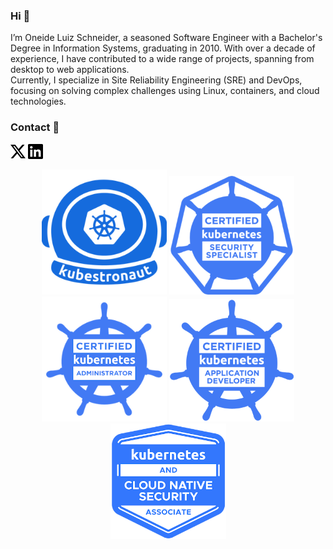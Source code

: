 ### Hi 👋

I’m Oneide Luiz Schneider, a seasoned Software Engineer with a Bachelor's Degree in Information Systems, graduating in 2010. 
With over a decade of experience, I have contributed to a wide range of projects, spanning from desktop to web applications. \
Currently, I specialize in Site Reliability Engineering (SRE) and DevOps, 
focusing on solving complex challenges using Linux, containers, and cloud technologies.

<!--
<p align="center">
<img alt="Kubernetes" src="https://img.shields.io/badge/kubernetes-%23326ce5.svg?style=for-the-badge&logo=kubernetes&logoColor=white"/>    
<img alt="AWS" src="https://img.shields.io/badge/AWS-%23FF9900.svg?style=for-the-badge&logo=amazon-aws&logoColor=white"/>
<img alt="Linux" src="https://img.shields.io/badge/Linux-FCC624?style=for-the-badge&logo=linux&logoColor=black">  
<img alt="Docker" src="https://img.shields.io/badge/docker-%230db7ed.svg?style=for-the-badge&logo=docker&logoColor=white"/>  
<img alt="Google Cloud" src="https://img.shields.io/badge/GoogleCloud-%234285F4.svg?style=for-the-badge&logo=google-cloud&logoColor=white"/>  
<img alt="Rancher" src="https://img.shields.io/badge/rancher-%230075A8.svg?style=for-the-badge&logo=rancher&logoColor=white"/>
  
<img alt="Java" src="https://img.shields.io/badge/java-%23ED8B00.svg?style=for-the-badge&logo=java&logoColor=white"/>
<img alt="Spring" src="https://img.shields.io/badge/spring-%236DB33F.svg?style=for-the-badge&logo=spring&logoColor=white"/>    
<img alt="Postgres" src ="https://img.shields.io/badge/postgres-%23316192.svg?style=for-the-badge&logo=postgresql&logoColor=white"/>  
<img alt="MongoDB" src ="https://img.shields.io/badge/MongoDB-%234ea94b.svg?style=for-the-badge&logo=mongodb&logoColor=white"/>
<img alt="Redis" src="https://img.shields.io/badge/redis-%23DD0031.svg?style=for-the-badge&logo=redis&logoColor=white"/>
  
<img alt="Git" src="https://img.shields.io/badge/git-%23F05033.svg?style=for-the-badge&logo=git&logoColor=white"/>  
</p>
-->

### Contact 💬

[![X Badge](https://raw.githubusercontent.com/OneideLuizSchneider/OneideLuizSchneider/master/assets/x.png)](https://twitter.com/oneideschneider)
[![Linkedin Badge](https://raw.githubusercontent.com/OneideLuizSchneider/OneideLuizSchneider/master/assets/linkedin.png)](https://www.linkedin.com/in/oneideluizschneider)


<p align="center">
<img src="https://raw.githubusercontent.com/OneideLuizSchneider/OneideLuizSchneider/master/assets/kubestronaut.png" width="200">
  
<img src="https://raw.githubusercontent.com/OneideLuizSchneider/OneideLuizSchneider/master/assets/kubernetes-cks-color.png" width="200">
  
<img src="https://raw.githubusercontent.com/OneideLuizSchneider/OneideLuizSchneider/master/assets/kubernetes-cka-color.png" width="200">

<img src="https://raw.githubusercontent.com/OneideLuizSchneider/OneideLuizSchneider/master/assets/kubernetes-ckad-color.png" width="200">

<img src="https://raw.githubusercontent.com/OneideLuizSchneider/OneideLuizSchneider/master/assets/kubernetes-kcsa-color.png" width="185">
</p>

<!--
**OneideLuizSchneider/OneideLuizSchneider** is a ✨ _special_ ✨ repository because its `README.md` (this file) appears on your GitHub profile.
[![Gitlab Badge](https://img.shields.io/badge/-Gitlab-black?style=flat-square&labelColor=black&logo=gitlab&logoColor=white&link=https://gitlab.com/oneideluizschneider)](https://gitlab.com/oneideluizschneider)
Here are some ideas to get you started:

- 🔭 I’m currently working on ...
- 🌱 I’m currently learning ...
- 👯 I’m looking to collaborate on ...
- 🤔 I’m looking for help with ...
- 💬 Ask me about ...
- 📫 How to reach me: ...
- 😄 Pronouns: ...
- ⚡ Fun fact: ...
-->
